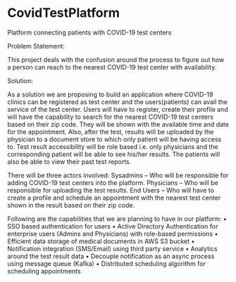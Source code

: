# CovidTestPlatform
Platform connecting patients with COVID-19 test centers

Problem Statement:

This project deals with the confusion around the process to figure out how a person can reach to the nearest COVID-19 test center with availability.

Solution:

As a solution we are proposing to build an application where COVID-19 clinics can be registered as test center and the users(patients) can avail the service of the test center. Users will have to register, create their profile and will have the capability to search for the nearest COVID-19 test centers based on their zip code. They will be shown with the available time and date for the appointment. Also, after the test, results will be uploaded by the physician to a document store to which only patient will be having access to. Test result accessibility will be role based i.e. only physicians and the corresponding patient will be able to see his/her results. The patients will also be able to view their past test reports. 

There will be three actors involved:
Sysadmins – Who will be responsible for adding COVID-19 test centers into the platform.
Physicians – Who will be responsible for uploading the test results.
End Users – Who will have to create a profile and schedule an appointment with the nearest test center shown in the result based on their zip code.

Following are the capabilities that we are planning to have in our platform:
•	SSO based authentication for users
•	Active Directory Authentication for enterprise users (Admins and Physicians) with role-based permissions
•	Efficient data storage of medical documents in AWS S3 bucket
•	Notification integration (SMS/Email) using third party service 
•	Analytics around the test result data
•	Decouple notification as an async process using message queue (Kafka)
•	Distributed scheduling algorithm for scheduling appointments


